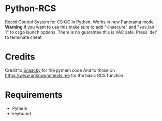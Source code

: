 # Python-RCS
Recoil Control System for CS:GO in Python. Works in new Panorama mode **Warning** if you want to use this make sure to add "-insecure" and "+sv_lan 1" to csgo launch options. There is no guarantee this is VAC safe. Press 'del' to terminate cheat.

# Credits
Credit to [Snaacky](https://github.com/Snaacky) for the pymem code
And to those on https://www.unknowncheats.me for the basic RCS function

# Requirements
- Pymem
- keyboard
